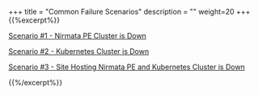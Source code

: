 +++
title = "Common Failure Scenarios"
description = ""
weight=20
+++
{{%excerpt%}}

[Scenario #1 - Nirmata PE Cluster is Down](https://docs.nirmata.io/disasterrecovery/commonfailurescenarios/nirmatapeclusterdown/)

[Scenario #2 - Kubernetes Cluster is Down](https://docs.nirmata.io/disasterrecovery/commonfailurescenarios/kubernetesclusterdown/)

[Scenario #3 - Site Hosting Nirmata PE and Kubernetes Cluster is Down](https://docs.nirmata.io/disasterrecovery/commonfailurescenarios/hostingsitedown/)

{{%/excerpt%}}
